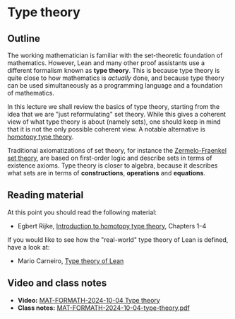 # Type theory

## Outline

The working mathematician is familiar with the set-theoretic foundation of mathematics. However, Lean and many other proof assistants use a different formalism known as **type theory**. This is because type theory is quite close to how mathematics is *actually* done, and because type theory can be used simultaneously as a programming language and a foundation of mathematics.

In this lecture we shall review the basics of type theory, starting from the idea that we are "just reformulating" set theory. While this gives a coherent view of what type theory is about (namely sets), one should keep in mind that it is not the only possible coherent view. A notable alternative is [homotopy type theory](https://homotopytypetheory.org).

Traditional axiomatizations of set theory, for instance the [Zermelo-Fraenkel set theory](https://en.wikipedia.org/wiki/Zermelo–Fraenkel_set_theory), are based on first-order logic and describe sets in terms of existence axioms. Type theory is closer to algebra, because it describes what sets are in terms of **constructions**, **operations** and **equations**.

## Reading material

At this point you should read the following material:

* Egbert Rijke, [Introduction to homotopy type theory](https://arxiv.org/abs/2212.11082), Chapters 1–4

If you would like to see how the "real-world" type theory of Lean is defined, have a look at:

* Mario Carneiro, [Type theory of Lean](https://ucilnica.fmf.uni-lj.si/mod/url/view.php?id=70491)

## Video and class notes

* **Video:** [MAT-FORMATH-2024-10-04 Type theory](https://youtu.be/OEGXNEPddYw?si=tLb89yOi5OVew7_4)
* **Class notes:** [MAT-FORMATH-2024-10-04-type-theory.pdf](https://www.andrej.com/zapiski/MAT-FORMATH-2024/MAT-FORMATH-2024-10-04-type-theory/MAT-FORMATH-2024-10-04-type-theory.pdf)
